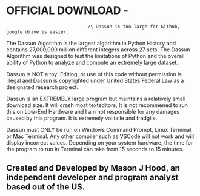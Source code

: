 # OFFICIAL DOWNLOAD - 
                                  /\ Dassun is too large for Github, google drive is easier. 

The Dassun Algorithm is the largest algorithm in Python History and contains 27,000,000 million different integers across 27 sets. The Dassun Algorithm
was designed to test the limitations of Python and the overall ability of Python to analyze and compute an extremely large dataset.

Dassun is NOT a toy! Editing, or use of this code without permission is illegal and Dassun is copyrighted under United States Federal Law as a designated
research project. 

Dassun is an EXTREMELY large program but maintains a relatively small download size. It will crash most texteditors, It is not recommened to run this on 
Low-End Hardware and I am not responsible for any damages caused by this program. It is extremely volitaile and fradgile. 

Dassun must ONLY be run on Windows Command Prompt, Linux Terminal, or Mac Terminal. Any other compiler such as VSCode will not work and will display
incorrect values. Depending on your system hardware, the time for the program to run in Terminal can take from 15 seconds to 15 minutes.



## Created and Developed by Mason J Hood, an independent developer and program analyst based out of the US.
